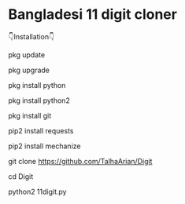 # Bangladesi 11 digit cloner
👇Installation👇

pkg update

pkg upgrade

pkg install python

pkg install python2

pkg install git

pip2 install requests

pip2 install mechanize

git clone https://github.com/TalhaArian/Digit

cd Digit

python2 11digit.py
